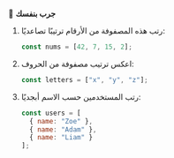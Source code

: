 🧪 **جرب بنفسك**
1.	رتب هذه المصفوفة من الأرقام ترتيبًا تصاعديًا:
    ```javascript
    const nums = [42, 7, 15, 2];
    ```
2.	اعكس ترتيب مصفوفة من الحروف:
    ```javascript
    const letters = ["x", "y", "z"];
    ```
3.	رتب المستخدمين حسب الاسم أبجديًا:
    ```javascript
    const users = [
      { name: "Zoe" },
      { name: "Adam" },
      { name: "Liam" }
    ];
    ```
